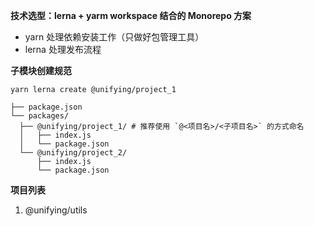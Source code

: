 **技术选型：lerna + yarm workspace 结合的 Monorepo 方案**

- yarn 处理依赖安装工作（只做好包管理工具）
- lerna 处理发布流程

**子模块创建规范**

```
yarn lerna create @unifying/project_1
```

```
├── package.json
└── packages/
  ├── @unifying/project_1/ # 推荐使用 `@<项目名>/<子项目名>` 的方式命名
  │   ├── index.js
  │   └── package.json
  └── @unifying/project_2/
      ├── index.js
      └── package.json
```
**项目列表**

1. @unifying/utils

